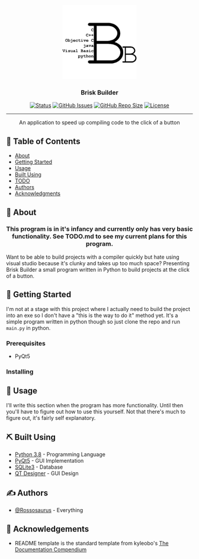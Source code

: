 <p align="center">
  <a href="" rel="noopener">
 <img width=200px height=200px src="source/logo.png" alt="Project logo"></a>
</p>

<h3 align="center">Brisk Builder</h3>

<div align="center">

[![Status](https://img.shields.io/badge/status-active-success.svg)]()
[![GitHub Issues](https://img.shields.io/github/issues/Rossosaurus/BriskBuilder.svg)](https://github.com/Rossosaurus/BriskBuilder/issues)
[![GitHub Repo Size](https://img.shields.io/github/repo-size/Rossosaurus/BriskBuilder)](https://github.com/Rossosaurus/BriskBuilder)
[![License](https://img.shields.io/badge/license-GNU_GPL_v3.0-blue.svg)](/LICENSE)

</div>

---

<p align="center"> An application to speed up compiling code to the click of a button
    <br>
</p>

## 📝 Table of Contents

- [About](#about)
- [Getting Started](#getting_started)
- [Usage](#usage)
- [Built Using](#built_using)
- [TODO](TODO.md)
- [Authors](#authors)
- [Acknowledgments](#acknowledgement)

## 🧐 About <a name = "about"></a>

<h3 align="center"><b>This program is in it's infancy and currently only has very basic functionality. See TODO.md to see my current plans for this program.</b></h3>

Want to be able to build projects with a compiler quickly but hate using visual studio because it's clunky and takes up too much space? Presenting Brisk Builder a small program written in Python to build projects at the click of a button.

## 🏁 Getting Started <a name = "getting_started"></a>

I'm not at a stage with this project where I actually need to build the project into an exe so I don't have a "this is the way to do it" method yet. It's a simple program written in python though so just clone the repo and run `main.py` in python.

### Prerequisites

- PyQt5

### Installing

## 🎈 Usage <a name="usage"></a>

I'll write this section when the program has more functionality. Until then you'll have to figure out how to use this yourself. Not that there's much to figure out, it's fairly self explanatory.

## ⛏️ Built Using <a name = "built_using"></a>

- [Python 3.8](https://www.python.org/) - Programming Language
- [PyQt5](https://pypi.org/project/PyQt5/) - GUI Implementation
- [SQLite3](https://www.sqlite.org/index.html) - Database
- [QT Designer](https://build-system.fman.io/qt-designer-download) - GUI Design

## ✍️ Authors <a name = "authors"></a>

- [@Rossosaurus](https://github.com/Rossosaurus) - Everything

## 🎉 Acknowledgements <a name = "acknowledgement"></a>

- README template is the standard template from kyleobo's [The Documentation Compendium](https://github.com/kylelobo/The-Documentation-Compendium/blob/master/en/README_TEMPLATES/Standard.md)
